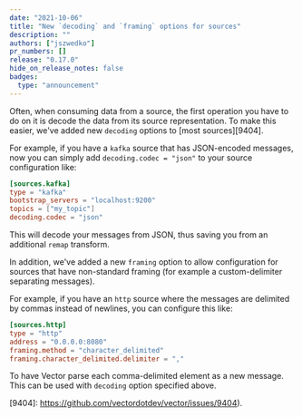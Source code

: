 ```yaml
---
date: "2021-10-06"
title: "New `decoding` and `framing` options for sources"
description: ""
authors: ["jszwedko"]
pr_numbers: []
release: "0.17.0"
hide_on_release_notes: false
badges:
  type: "announcement"
---
```


Often, when consuming data from a source, the first operation you have to do on
it is decode the data from its source representation. To make this easier, we've
added new `decoding` options to [most sources][9404].

For example, if you have a `kafka` source that has JSON-encoded messages, now
you can simply add `decoding.codec = "json"` to your source configuration like:

```toml
[sources.kafka]
type = "kafka"
bootstrap_servers = "localhost:9200"
topics = ["my_topic"]
decoding.codec = "json"
```

This will decode your messages from JSON, thus saving you from an additional
`remap` transform.

In addition, we've added a new `framing` option to allow configuration for
sources that have non-standard framing (for example a custom-delimiter
separating messages).

For example, if you have an `http` source where the messages are delimited by
commas instead of newlines, you can configure this like:

```toml
[sources.http]
type = "http"
address = "0.0.0.0:8080"
framing.method = "character_delimited"
framing.character_delimited.delimiter = ","
```

To have Vector parse each comma-delimited element as a new message. This can be
used with `decoding` option specified above.

[9404]: https://github.com/vectordotdev/vector/issues/9404).

